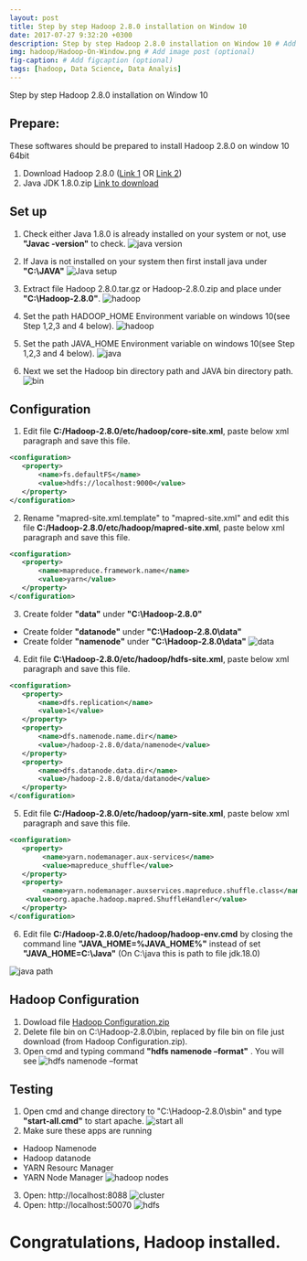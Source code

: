 ```yaml
---
layout: post
title: Step by step Hadoop 2.8.0 installation on Window 10
date: 2017-07-27 9:32:20 +0300
description: Step by step Hadoop 2.8.0 installation on Window 10 # Add post description (optional)
img: hadoop/Hadoop-On-Window.png # Add image post (optional)
fig-caption: # Add figcaption (optional)
tags: [hadoop, Data Science, Data Analyis]
---
```

Step by step Hadoop 2.8.0 installation on Window 10

## Prepare:
These softwares should be prepared to install Hadoop 2.8.0 on window 10 64bit

1. Download Hadoop 2.8.0 ([Link 1](http://www-eu.apache.org/dist/hadoop/common/hadoop-2.8.0/hadoop-2.8.0.tar.gz) OR [Link 2](http://archive.apache.org/dist/hadoop/core//hadoop-2.8.0/hadoop-2.8.0.tar.gz))
1. Java JDK 1.8.0.zip [Link to download](http://www.oracle.com/technetwork/java/javase/downloads/jdk8-downloads-2133151.html)

## Set up
1. Check either Java 1.8.0 is already installed on your system or not, use **"Javac -version"** to check. 
![java version]({{site.baseurl}}/assets/img/posts/hadoop/How%20to%20check%20java%20version.png)

1. If Java is not installed on your system then first install java under **"C:\JAVA"**
![Java setup]({{site.baseurl}}/assets/img/posts/hadoop/Java.png)

1. Extract file Hadoop 2.8.0.tar.gz or Hadoop-2.8.0.zip and place under **"C:\Hadoop-2.8.0"**.
![hadoop]({{site.baseurl}}/assets/img/posts/hadoop/Hadoop-2.8.0.png)

1. Set the path HADOOP_HOME Environment variable on windows 10(see Step 1,2,3 and 4 below).
![hadoop]({{site.baseurl}}/assets/img/posts/hadoop/Hadoop%20Path.png)

1. Set the path JAVA_HOME Environment variable on windows 10(see Step 1,2,3 and 4 below).
![java]({{site.baseurl}}/assets/img/posts/hadoop/Java%20Path.png)

1. Next we set the Hadoop bin directory path and JAVA bin directory path.
![bin]({{site.baseurl}}/assets/img/posts/hadoop/bin%20directory%20path.png)

## Configuration
1. Edit file **C:/Hadoop-2.8.0/etc/hadoop/core-site.xml**, paste below xml paragraph and save this file.

```xml
<configuration>
   <property>
       <name>fs.defaultFS</name>
       <value>hdfs://localhost:9000</value>
   </property>
</configuration>
```

2. Rename "mapred-site.xml.template" to "mapred-site.xml" and edit this file **C:/Hadoop-2.8.0/etc/hadoop/mapred-site.xml**, paste below xml paragraph and save this file.

```xml
<configuration>
   <property>
       <name>mapreduce.framework.name</name>
       <value>yarn</value>
   </property>
</configuration>
```

3. Create folder **"data"** under **"C:\Hadoop-2.8.0"**
* Create folder  **"datanode"** under **"C:\Hadoop-2.8.0\data"**
* Create folder  **"namenode"** under **"C:\Hadoop-2.8.0\data"**
![data]({{site.baseurl}}/assets/img/posts/hadoop/data.PNG)
4. Edit file  **C:\Hadoop-2.8.0/etc/hadoop/hdfs-site.xml**, paste below xml paragraph and save this file.

```xml
<configuration>
   <property>
       <name>dfs.replication</name>
       <value>1</value>
   </property>
   <property>
       <name>dfs.namenode.name.dir</name>
       <value>/hadoop-2.8.0/data/namenode</value>
   </property>
   <property>
       <name>dfs.datanode.data.dir</name>
       <value>/hadoop-2.8.0/data/datanode</value>
   </property>
</configuration>
```

5. Edit file **C:/Hadoop-2.8.0/etc/hadoop/yarn-site.xml**, paste below xml paragraph and save this file.

```xml
<configuration>
   <property>
    	<name>yarn.nodemanager.aux-services</name>
    	<value>mapreduce_shuffle</value>
   </property>
   <property>
      	<name>yarn.nodemanager.auxservices.mapreduce.shuffle.class</name>  
	<value>org.apache.hadoop.mapred.ShuffleHandler</value>
   </property>
</configuration>
```

6. Edit file **C:/Hadoop-2.8.0/etc/hadoop/hadoop-env.cmd** by closing the command line  **"JAVA_HOME=%JAVA_HOME%"** instead of set  **"JAVA_HOME=C:\Java"** (On C:\java this is path to file jdk.18.0)

![java path]({{site.baseurl}}/assets/img/posts/hadoop/java%20path%20setup.png)

## Hadoop Configuration
1. Dowload file [Hadoop Configuration.zip](https://github.com/MuhammadBilalYar/HADOOP-INSTALLATION-ON-WINDOW-10/blob/master/Hadoop%20Configuration.zip) 
1. Delete file bin on C:\Hadoop-2.8.0\bin, replaced by file bin on file just download (from Hadoop Configuration.zip).
1. Open cmd and typing command **"hdfs namenode –format"** . You will see 
![hdfs namenode –format]({{site.baseurl}}/assets/img/posts/hadoop/hdfs%20namenode%20%E2%80%93format.PNG)

## Testing
1. Open cmd and change directory to "C:\Hadoop-2.8.0\sbin" and type **"start-all.cmd"** to start apache.
![start all]({{site.baseurl}}/assets/img/posts/hadoop/start-all.PNG)
1. Make sure these apps are running 
* Hadoop Namenode
* Hadoop datanode
* YARN Resourc Manager
* YARN Node Manager
![hadoop nodes]({{site.baseurl}}/assets/img/posts/hadoop/nodes.PNG)
3. Open:  http://localhost:8088
![cluster]({{site.baseurl}}/assets/img/posts/hadoop/hadoop%20cluster.PNG)
4. Open:  http://localhost:50070
![hdfs]({{site.baseurl}}/assets/img/posts/hadoop/hdfs.PNG)
# Congratulations, Hadoop installed.